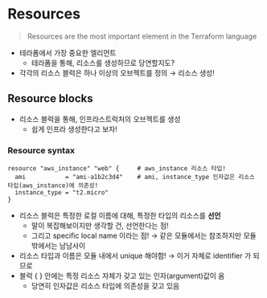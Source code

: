 # Resources

> Resources are the most important element in the Terraform language

- 테라폼에서 가장 중요한 엘리먼트
  - 테라폼을 통해, 리소스를 생성하므로 당연할지도?
- 각각의 리소스 블럭은 하나 이상의 오브젝트를 정의 → 리소스 생성!

## Resource blocks

- 리소스 블럭을 통해, 인프라스트럭처의 오브젝트를 생성
  - 쉽게 인프라 생성한다고 보자!

### Resource syntax

```hcl
resource "aws_instance" "web" {     # aws_instance 리소스 타입!
  ami           = "ami-a1b2c3d4"    # ami, instance_type 인자값은 리소스 타입(aws_instance)에 의존성!
  instance_type = "t2.micro"
}
```

- 리소스 블럭은 특정한 로컬 이름에 대해, 특정한 타입의 리소스를 **선언**
  - 말이 복잡해보이지만 생각할 건, 선언한다는 점!
  - 그리고 specific local name 이라는 점! → 같은 모듈에서는 참조하지만 모듈 밖에서는 남남사이
- 리소스 타입과 이름은 모듈 내에서 unique 해야함! → 이거 자체로 identifier 가 되므로
- 블럭 { } 안에는 특정 리소스 자체가 갖고 있는 인자(argument)값이 옴
  - 당연히 인자값은 리소스 타입에 의존성을 갖고 있음





